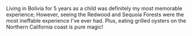 Living in Bolivia for 5 years as a child was definitely my most memorable experience; However, seeing the Redwood and Sequoia Forests were the most ineffable experience I've ever had. Plus, eating grilled oysters on the Northern California coast is pure magic!
